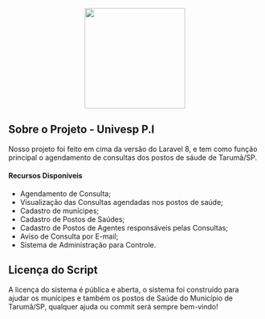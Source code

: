 <p align="center"><img src="https://i.imgur.com/L9I49Ke.png" width="200"></p>

## Sobre o Projeto - Univesp P.I
Nosso projeto foi feito em cima da versão do Laravel 8, e tem como função principal o agendamento de consultas dos postos de sáude de Tarumã/SP.

#### Recursos Disponíveis
- Agendamento de Consulta;
- Visualização das Consultas agendadas nos postos de saúde;
- Cadastro de munícipes;
- Cadastro de Postos de Saúdes;
- Cadastro de Postos de Agentes responsáveis pelas Consultas;
- Aviso de Consulta por E-mail;
- Sistema de Administração para Controle.

## Licença do Script
A licença do sistema é pública e aberta, o sistema foi construído para ajudar os munícipes e também os postos de Saúde do Município de Tarumã/SP, qualquer ajuda ou commit será sempre bem-vindo!
